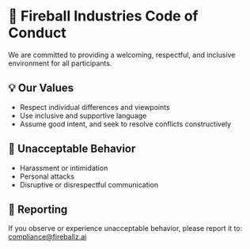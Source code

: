 # 🧬 Fireball Industries Code of Conduct

We are committed to providing a welcoming, respectful, and inclusive environment for all participants.

## 💡 Our Values

- Respect individual differences and viewpoints
- Use inclusive and supportive language
- Assume good intent, and seek to resolve conflicts constructively

## 🚫 Unacceptable Behavior

- Harassment or intimidation
- Personal attacks
- Disruptive or disrespectful communication

## 📢 Reporting

If you observe or experience unacceptable behavior, please report it to: compliance@fireballz.ai
